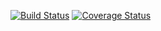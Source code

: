 [![Build Status](https://travis-ci.com/Kaytbode/chat-application.svg?branch=main)](https://travis-ci.com/Kaytbode/chat-application)
[![Coverage Status](https://coveralls.io/repos/github/Kaytbode/chat-application/badge.svg?branch=main)](https://coveralls.io/github/Kaytbode/chat-application?branch=main)